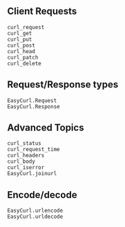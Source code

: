 ## Client Requests

```@docs
curl_request
curl_get
curl_put
curl_post
curl_head
curl_patch
curl_delete
```

## Request/Response types

```@docs
EasyCurl.Request
EasyCurl.Response
```

## Advanced Topics

```@docs
curl_status
curl_request_time
curl_headers
curl_body
curl_iserror
EasyCurl.joinurl
```

## Encode/decode

```@docs
EasyCurl.urlencode
EasyCurl.urldecode
```